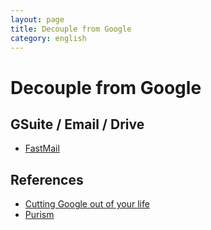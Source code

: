 ```yaml
---
layout: page
title: Decouple from Google
category: english
---
```


# Decouple from Google

## GSuite / Email / Drive

- [FastMail](https://www.fastmail.com)

## References

- [Cutting Google out of your life](https://degoogle.jmoore.dev)
- [Purism](https://puri.sm)
